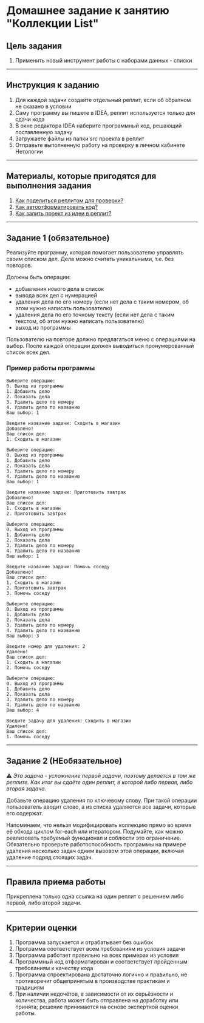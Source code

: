 # Домашнее задание к занятию "Коллекции List"

## Цель задания

1. Применить новый инструмент работы с наборами данных - списки

------

## Инструкция к заданию

1. Для каждой задачи создайте отдельный реплит, если об обратном не сказано в условии
1. Саму программу вы пишете в IDEA, реплит используется только для сдачи кода
3. В окне редактора IDEA наберите программный код, решающий поставленную задачу
5. Загружаете файлы из папки src проекта в реплит
6. Отправьте выполненную работу на проверку в личном кабинете Нетологии

------

## Материалы, которые пригодятся для выполнения задания

1. [Как поделиться реплитом для проверки?](https://github.com/netology-code/java2-homeworks/blob/main/QA_ReplitShare.md)
2. [Как автоотформатировать код?](https://github.com/netology-code/java2-homeworks/blob/main/QA_Format.md)
3. [Как залить проект из идеи в реплит?](https://github.com/netology-code/java2-homeworks/blob/main/QA_ReplitUpload.md)

------

## Задание 1 (обязательное)

Реализуйте программу, которая помогает пользователю управлять своим списком дел. Дела можно считать уникальными, т.е. без повторов.

Должны быть операции:
* добавления нового дела в список
* вывода всех дел с нумерацией
* удаления дела по его номеру (если нет дела с таким номером, об этом нужно написать пользователю)
* удаления дела по его точному тексту (если нет дела с таким текстом, об этом нужно написать пользователю)
* выход из программы

Пользователю на повторе должно предлагаться меню с операциями на выбор.
После каждой операции должен выводиться пронумерованный список всех дел.

### Пример работы программы

```text
Выберите операцию:
0. Выход из программы
1. Добавить дело
2. Показать дела
3. Удалить дело по номеру
4. Удалить дело по названию
Ваш выбор: 1

Введите название задачи: Сходить в магазин
Добавлено!
Ваш список дел:
1. Сходить в магазин

Выберите операцию:
0. Выход из программы
1. Добавить дело
2. Показать дела
3. Удалить дело по номеру
4. Удалить дело по названию
Ваш выбор: 1

Введите название задачи: Приготовить завтрак
Добавлено!
Ваш список дел:
1. Сходить в магазин
2. Приготовить завтрак

Выберите операцию:
0. Выход из программы
1. Добавить дело
2. Показать дела
3. Удалить дело по номеру
4. Удалить дело по названию
Ваш выбор: 1

Введите название задачи: Помочь соседу
Добавлено!
Ваш список дел:
1. Сходить в магазин
2. Приготовить завтрак
3. Помочь соседу

Выберите операцию:
0. Выход из программы
1. Добавить дело
2. Показать дела
3. Удалить дело по номеру
4. Удалить дело по названию
Ваш выбор: 3

Введите номер для удаления: 2
Удалено!
Ваш список дел:
1. Сходить в магазин
2. Помочь соседу

Выберите операцию:
0. Выход из программы
1. Добавить дело
2. Показать дела
3. Удалить дело по номеру
4. Удалить дело по названию
Ваш выбор: 4

Введите задачу для удаления: Сходить в магазин
Удалено!
Ваш список дел:
1. Помочь соседу
```

------

## Задание 2 (НЕобязательное)

:warning: _Эта задача - усложнение первой задачи, поэтому делается в том же реплите. Как итог вы сдаёте один реплит, в которой либо первая, либо вторая задача._

Добавьте операцию удаления по ключевому слову.
При такой операции пользователь вводит слово, а из списка удаляются все задачи, которые его содержат.

Напоминаем, что нельзя модифицировать коллекцию прямо во время её обхода циклом for-each или итератором.
Подумайте, как можно реализовать требуемый функционал и соблюсти это ограничение.
Обязательно проверьте работоспособность программы на примере удаления несколько задач одним вызовом этой операции, включая удаление подряд стоящих задач.

------

## Правила приема работы

Прикреплена только одна ссылка на один реплит с решением либо первой, либо второй задачи.

------

## Критерии оценки

1. Программа запускается и отрабатывает без ошибок
2. Программа соответствует всем требованиям из условия задачи
3. Программа работает правильно на всех примерах из условия
4. Программный код отформатирован и соответствует пройденным требованиям к качеству кода
5. Программа спроектирована достаточно логично и правильно, не противоречит общепринятым в производстве практикам и традициям
6. При наличии недочётов, в зависимости от их серьёзности и количества, работа может быть отправлена на доработку или принята; решение принимается на основе экспертной оценки работы.
